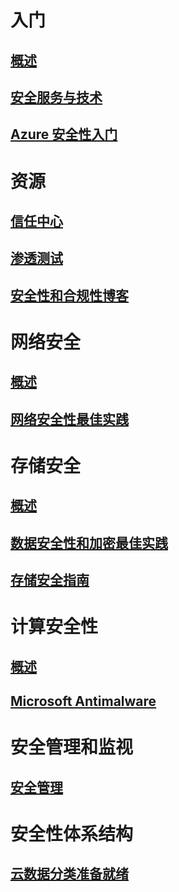 # 入门
## [概述](security-get-started-overview.md)
## [安全服务与技术](azure-security-services-technologies.md)
## [Azure 安全性入门](azure-security-getting-started.md)

# 资源
## [信任中心](security-microsoft-trust-center.md)
## [渗透测试](azure-security-pen-testing.md)
## [安全性和合规性博客](http://blogs.msdn.com/b/azuresecurity/)

# 网络安全
## [概述](security-network-overview.md)
## [网络安全性最佳实践](azure-security-network-security-best-practices.md)

# 存储安全
## [概述](security-storage-overview.md)
## [数据安全性和加密最佳实践](azure-security-data-encryption-best-practices.md)
## [存储安全指南](../storage/storage-security-guide.md)

# 计算安全性
## [概述](security-virtual-machines-overview.md)
## [Microsoft Antimalware](azure-security-antimalware.md)

# 安全管理和监视
## [安全管理](azure-security-management.md)

# 安全性体系结构
## [云数据分类准备就绪](azure-security-data-classification.md)
